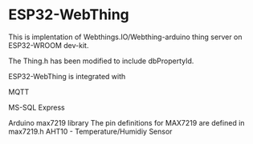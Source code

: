 # ESP32-WebThing
This is  implentation of Webthings.IO/Webthing-arduino thing server on ESP32-WROOM dev-kit.

 
The Thing.h has been modified to include dbPropertyId.

ESP32-WebThing is integrated with

  MQTT
 
  MS-SQL Express 
  
  Arduino max7219 library
    The pin definitions for MAX7219 are defined in max7219.h 
  AHT10 - Temperature/Humidiy Sensor
  
  
  
